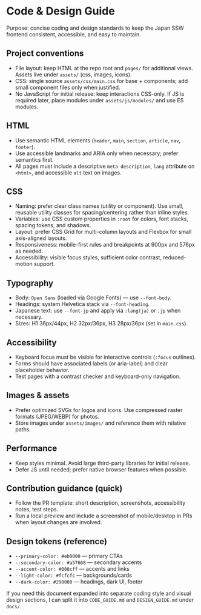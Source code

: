 # Code & Design Guide

Purpose: concise coding and design standards to keep the Japan SSW frontend consistent, accessible, and easy to maintain.

## Project conventions

- File layout: keep HTML at the repo root and `pages/` for additional views. Assets live under `assets/` (css, images, icons).
- CSS: single source `assets/css/main.css` for base + components; add small component files only when justified.
- No JavaScript for initial release: keep interactions CSS-only. If JS is required later, place modules under `assets/js/modules/` and use ES modules.

## HTML

- Use semantic HTML elements (`header`, `main`, `section`, `article`, `nav`, `footer`).
- Use accessible landmarks and ARIA only when necessary; prefer semantics first.
- All pages must include a descriptive `meta description`, `lang` attribute on `<html>`, and accessible `alt` text on images.

## CSS

- Naming: prefer clear class names (utility or component). Use small, reusable utility classes for spacing/centering rather than inline styles.
- Variables: use CSS custom properties in `:root` for colors, font stacks, spacing tokens, and shadows.
- Layout: prefer CSS Grid for multi-column layouts and Flexbox for small axis-aligned layouts.
- Responsiveness: mobile-first rules and breakpoints at 900px and 576px as needed.
- Accessibility: visible focus styles, sufficient color contrast, reduced-motion support.

## Typography

- Body: `Open Sans` (loaded via Google Fonts) — use `--font-body`.
- Headings: system Helvetica stack via `--font-heading`.
- Japanese text: use `--font-jp` and apply via `:lang(ja)` or `.jp` when necessary.
- Sizes: H1 36px/44px, H2 32px/36px, H3 28px/36px (set in `main.css`).

## Accessibility

- Keyboard focus must be visible for interactive controls (`:focus` outlines).
- Forms should have associated labels (or aria-label) and clear placeholder behavior.
- Test pages with a contrast checker and keyboard-only navigation.

## Images & assets

- Prefer optimized SVGs for logos and icons. Use compressed raster formats (JPEG/WEBP) for photos.
- Store images under `assets/images/` and reference them with relative paths.

## Performance

- Keep styles minimal. Avoid large third-party libraries for initial release.
- Defer JS until needed; prefer native browser features when possible.

## Contribution guidance (quick)

- Follow the PR template: short description, screenshots, accessibility notes, test steps.
- Run a local preview and include a screenshot of mobile/desktop in PRs when layout changes are involved.

## Design tokens (reference)

- `--primary-color: #eb0000` — primary CTAs
- `--secondary-color: #a57668` — secondary accents
- `--accent-color: #008cff` — accents and links
- `--light-color: #fcfcfc` — backgrounds/cards
- `--dark-color: #290000` — headings, dark UI, footer

If you need this document expanded into separate coding style and visual design sections, I can split it into `CODE_GUIDE.md` and `DESIGN_GUIDE.md` under `docs/`.
